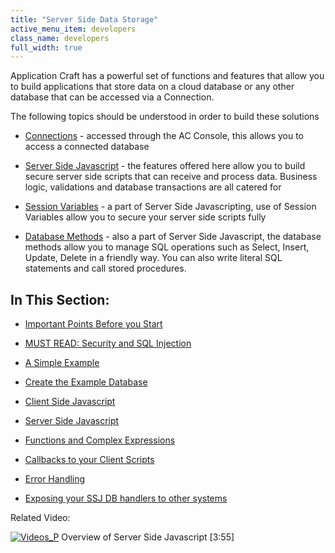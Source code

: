 ```yaml
---
title: "Server Side Data Storage"
active_menu_item: developers
class_name: developers
full_width: true
---
```



Application Craft has a powerful set of functions and features that allow you to build applications that store data on a cloud database or any other database that can be accessed via a Connection.

The following topics should be understood in order to build these solutions

 - [Connections](../../product-guide/the-console/console-tabs/connections/index.htm) - accessed through the AC Console, this allows you to access a connected database

 - [Server Side Javascript](../../scripting-apis/server-side-scripting-overview/index.htm) - the features offered here allow you to build secure server side scripts that can receive and process data. Business logic, validations and database transactions are all catered for

 - [Session Variables](../../scripting-apis/server-side-api/ssj-object/security/setsessionobject.htm) - a part of Server Side Javascripting, use of Session Variables allow you to secure your server side scripts fully

 - [Database Methods](../../scripting-apis/server-side-api/ssj-object/database/index.htm) - also a part of Server Side Javascript, the database methods allow you to manage SQL operations such as Select, Insert, Update, Delete in a friendly way. You can also write literal SQL statements and call stored procedures.

## In This Section:

 - [Important Points Before you Start](important-points-before-you-st.htm)

 - [MUST READ: Security and SQL Injection](security-and-sql-injection.htm)

 - [A Simple Example](a-simple-example/index.htm)

 - [Create the Example Database](a-simple-example/create-the-example-database.htm)

 - [Client Side Javascript](a-simple-example/client-side-javascript.htm)

 - [Server Side Javascript](a-simple-example/server-side-javascript.htm)

 - [Functions and Complex Expressions](handling-sql-expressions.htm)

 - [Callbacks to your Client Scripts](callbacks-to-your-client-scrip.htm)

 - [Error Handling](error-handling.htm)

 - [Exposing your SSJ DB handlers to other systems](exposing-your-ssj-db-handlers-.htm)

Related Video:

[![Videos\_P](/img/docs/videos_p.png)](http://www.youtube.com/v/LGzP1Uxk5c4?autoplay=1&hd=1&fs=1&showsearch=0&rel=0&) Overview of Server Side Javascript [3:55]

